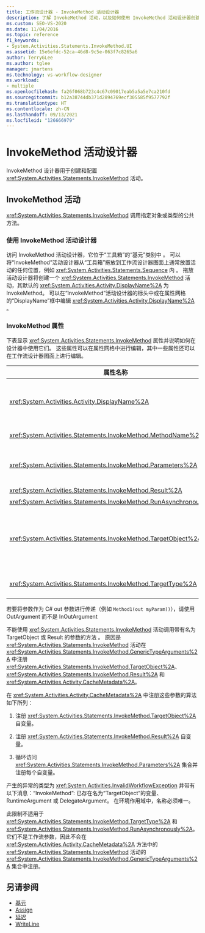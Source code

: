 ```yaml
---
title: 工作流设计器 - InvokeMethod 活动设计器
description: 了解 InvokeMethod 活动，以及如何使用 InvokeMethod 活动设计器创建和配置 InvokeMethod 活动。
ms.custom: SEO-VS-2020
ms.date: 11/04/2016
ms.topic: reference
f1_keywords:
- System.Activities.Statements.InvokeMethod.UI
ms.assetid: 15e6efdc-52ca-46d8-9c5e-063f7c8265a6
author: TerryGLee
ms.author: tglee
manager: jmartens
ms.technology: vs-workflow-designer
ms.workload:
- multiple
ms.openlocfilehash: fa26f068b723c4c67c09017eab5a5a5e7ca210fd
ms.sourcegitcommit: b12a38744db371d2894769ecf305585f9577792f
ms.translationtype: HT
ms.contentlocale: zh-CN
ms.lasthandoff: 09/13/2021
ms.locfileid: "126666979"
---
```

# <a name="invokemethod-activity-designer"></a>InvokeMethod 活动设计器

InvokeMethod 设计器用于创建和配置 <xref:System.Activities.Statements.InvokeMethod> 活动。

## <a name="the-invokemethod-activity"></a>InvokeMethod 活动

<xref:System.Activities.Statements.InvokeMethod> 调用指定对象或类型的公共方法。

### <a name="use-the-invokemethod-activity-designer"></a>使用 InvokeMethod 活动设计器

访问 InvokeMethod 活动设计器，它位于“工具箱”的“基元”类别中  。 可以将“InvokeMethod”活动设计器从“工具箱”拖放到工作流设计器图面上通常放置活动的任何位置，例如 <xref:System.Activities.Statements.Sequence> 内 。 拖放活动设计器将创建一个 <xref:System.Activities.Statements.InvokeMethod> 活动，其默认的 <xref:System.Activities.Activity.DisplayName%2A> 为 InvokeMethod。 可以在“InvokeMethod”活动设计器的标头中或在属性网格的“DisplayName”框中编辑 <xref:System.Activities.Activity.DisplayName%2A> 。

### <a name="the-invokemethod-properties"></a>InvokeMethod 属性

下表显示 <xref:System.Activities.Statements.InvokeMethod> 属性并说明如何在设计器中使用它们。 这些属性可以在属性网格中进行编辑，其中一些属性还可以在工作流设计器图面上进行编辑。

|属性名称|必选|使用情况|
|-|--------------|-|
|<xref:System.Activities.Activity.DisplayName%2A>|错误|<xref:System.Activities.Statements.InvokeMethod> 活动的友好名称。 默认值为 InvokeMethod。<br /><br /> 尽管 <xref:System.Activities.Activity.DisplayName%2A> 不是绝对必需的，但最好使用该属性。|
|<xref:System.Activities.Statements.InvokeMethod.MethodName%2A>|True|要在执行活动时调用的方法的名称。 调用的方法必须声明为公共方法。 此属性可以在设计器图面上进行编辑，它是必需的。|
|<xref:System.Activities.Statements.InvokeMethod.Parameters%2A>|错误|所调用方法的参数集合。 将参数添加到集合中的顺序必须与这些参数在方法签名中出现的顺序相同。 若要显示可从中设置此属性的“参数”对话框，请单击属性窗格的“参数”字段中的省略号按钮 。 单击“创建参数”按钮以添加参数。|
|<xref:System.Activities.Statements.InvokeMethod.Result%2A>|错误|方法调用的返回值。|
|<xref:System.Activities.Statements.InvokeMethod.RunAsynchronously%2A>|True|指定是否异步调用该方法。 默认值为 **False**。|
|<xref:System.Activities.Statements.InvokeMethod.TargetObject%2A>|错误|包含要调用的方法的对象。 此属性可以在设计器图面上进行编辑。<br /><br /> 必须设置 <xref:System.Activities.Statements.InvokeMethod.TargetObject%2A> 或 <xref:System.Activities.Statements.InvokeMethod.TargetType%2A> 之一。|
|<xref:System.Activities.Statements.InvokeMethod.TargetType%2A>|错误|<xref:System.Activities.Statements.InvokeMethod.TargetObject%2A> 的类型。 此属性可以在设计器图面上进行编辑。 只有当调用的方法为静态时，才必须设置此属性。|

若要将参数作为 C# out 参数进行传递（例如 `Method1(out myParam))`），请使用 OutArgument 而不是 InOutArgument  

不能使用 <xref:System.Activities.Statements.InvokeMethod> 活动调用带有名为 TargetObject 或 Result 的参数的方法 。 原因是 <xref:System.Activities.Statements.InvokeMethod> 活动在 <xref:System.Activities.Statements.InvokeMethod.GenericTypeArguments%2A> 中注册 <xref:System.Activities.Statements.InvokeMethod.TargetObject%2A>、<xref:System.Activities.Statements.InvokeMethod.Result%2A> 和 <xref:System.Activities.Activity.CacheMetadata%2A>。

在 <xref:System.Activities.Activity.CacheMetadata%2A> 中注册这些参数的算法如下所列：

1. 注册 <xref:System.Activities.Statements.InvokeMethod.TargetObject%2A> 自变量。

2. 注册 <xref:System.Activities.Statements.InvokeMethod.Result%2A> 自变量。

3. 循环访问 <xref:System.Activities.Statements.InvokeMethod.Parameters%2A> 集合并注册每个自变量。

产生的异常的类型为 <xref:System.Activities.InvalidWorkflowException> 并带有以下消息：“InvokeMethod”: 已存在名为“TargetObject”的变量、RuntimeArgument 或 DelegateArgument。 在环境作用域中，名称必须唯一。

此限制不适用于 <xref:System.Activities.Statements.InvokeMethod.TargetType%2A> 和 <xref:System.Activities.Statements.InvokeMethod.RunAsynchronously%2A>。 它们不是工作流参数，因此不会在 <xref:System.Activities.Activity.CacheMetadata%2A> 方法中的 <xref:System.Activities.Statements.InvokeMethod> 活动的 <xref:System.Activities.Statements.InvokeMethod.GenericTypeArguments%2A> 集合中注册。

## <a name="see-also"></a>另请参阅

- [基元](../workflow-designer/primitives-activity-designers.md)
- [Assign](../workflow-designer/assign-activity-designer.md)
- [延迟](../workflow-designer/delay-activity-designer.md)
- [WriteLine](../workflow-designer/writeline-activity-designer.md)

